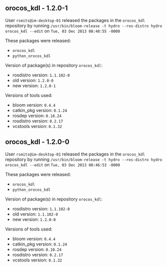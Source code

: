 ## orocos_kdl - 1.2.0-1

User `rsmits@im-desktop-01` released the packages in the `orocos_kdl` repository by running `/usr/bin/bloom-release -t hydro --ros-distro hydro orocos_kdl --edit` on `Tue, 03 Dec 2013 08:48:55 -0000`

These packages were released:
- `orocos_kdl`
- `python_orocos_kdl`

Version of package(s) in repository `orocos_kdl`:
- rosdistro version: `1.1.102-0`
- old version: `1.2.0-0`
- new version: `1.2.0-1`

Versions of tools used:
- bloom version: `0.4.4`
- catkin_pkg version: `0.1.24`
- rosdep version: `0.10.24`
- rosdistro version: `0.2.17`
- vcstools version: `0.1.32`


## orocos_kdl - 1.2.0-0

User `rsmits@im-desktop-01` released the packages in the `orocos_kdl` repository by running `/usr/bin/bloom-release -t hydro --ros-distro hydro orocos_kdl --edit` on `Tue, 03 Dec 2013 08:46:53 -0000`

These packages were released:
- `orocos_kdl`
- `python_orocos_kdl`

Version of package(s) in repository `orocos_kdl`:
- rosdistro version: `1.1.102-0`
- old version: `1.1.102-0`
- new version: `1.2.0-0`

Versions of tools used:
- bloom version: `0.4.4`
- catkin_pkg version: `0.1.24`
- rosdep version: `0.10.24`
- rosdistro version: `0.2.17`
- vcstools version: `0.1.32`



